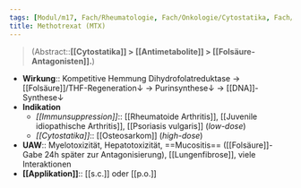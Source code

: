 ```yaml
---
tags: [Modul/m17, Fach/Rheumatologie, Fach/Onkologie/Cytostatika, Fach/Pharmakologie/Medikament/Wirkstoff]
title: Methotrexat (MTX)
---
```

> (Abstract::**[[Cytostatika]] > [[Antimetabolite]] > [[Folsäure-Antagonisten]].**)
- **Wirkung**:: Kompetitive Hemmung Dihydrofolatreduktase → [[Folsäure]]/THF-Regeneration↓ → Purinsynthese↓ → [[DNA]]-Synthese↓
- **Indikation**
	- *[[Immunsuppression]]*:: [[Rheumatoide Arthritis]], [[Juvenile idiopathische Arthritis]], [[Psoriasis vulgaris]] (*low-dose*)
	- *[[Cytostatika]]*:: [[Osteosarkom]] (*high-dose*)
- **UAW**:: Myelotoxizität, Hepatotoxizität, ==Mucositis== ([[Folsäure]]-Gabe 24h später zur Antagonisierung), [[Lungenfibrose]], viele Interaktionen
- **[[Applikation]]**:: [[s.c.]] oder [[p.o.]]